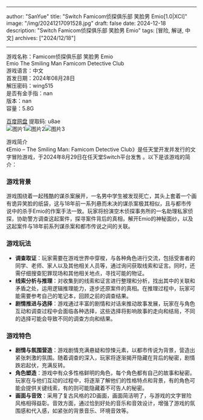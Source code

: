 
---
author: "SanYue"
title: "Switch Famicom侦探俱乐部 笑脸男 Emio[1.0|XCI]"
image: "/img/20241217091528.jpg"
draft: false
date: 2024-12-18
description: "Switch Famicom侦探俱乐部 笑脸男 Emio"
tags: [冒险, 解谜, 中文]
archives: ["2024/12/18"]

---

游戏名称：Famicom侦探俱乐部 笑脸男 Emio   
Emio The Smiling Man Famicom Detective Club    
游戏语言：中文  
首发日期：2024年08月28日  
解压密码：wing515  
是否有金手指：nan  
版本：nan   
容量：5.8G

[百度网盘](https://pan.baidu.com/s/1GLQD-aIG08OP9l4PzkvSAQ) 提取码: u8ae  
![图片1](/img/sct1x0.jpg)![图片2](/img/sct1xz.jpg)![图片3](/img/sct1x1.jpg)  

游戏简介  
《Emio – The Smiling Man: Famicom Detective Club》是任天堂开发并发行的文字冒险游戏，于2024年8月29日在任天堂Switch平台发售 。以下是该游戏的简介：

### 游戏背景
游戏围绕着一起残酷的谋杀案展开，一名男中学生被发现死亡，其头上套着一个画有诡异笑脸的纸袋，这与18年前一系列悬而未决的谋杀案极其相似，且与都市传说中的杀手Emio的作案手法一致。玩家将扮演空木侦探事务所的一名助理私家侦探，协助警方调查这起案件，探寻案件背后的真相，解开Emio的神秘面纱，以及这起案件与18年前系列谋杀案和都市传说之间的关联。

### 游戏玩法
- **调查取证**：玩家需要在游戏世界中穿梭，与各种角色进行交流，包括受害者的同学、老师、家人以及其他相关人员等，通过询问获取线索和证言。同时，还需仔细搜查犯罪现场和其他相关地点，寻找可能的物证。
- **线索分析与推理**：对收集到的线索和证言进行整理和分析，找出其中的关联和矛盾之处，运用逻辑推理能力，逐步还原案件的真相。在推理过程中，玩家可能需要参考自己的笔记本，回顾之前的调查结果。
- **剧情推进与选择**：游戏通过丰富的剧情和对话来推动故事发展，玩家在与角色互动和调查过程中会面临各种选择，这些选择将影响故事的走向和结局，不同的选择可能会导致不同的调查方向和结果。

### 游戏特色
- **剧情与氛围营造**：游戏剧情充满悬疑和惊悚元素，以都市传说为背景，营造出紧张刺激的氛围。随着调查的深入，玩家将逐渐揭开隐藏在背后的秘密，剧情跌宕起伏，充满反转。
- **角色塑造**：游戏中有众多性格鲜明的角色，每个角色都有自己的故事和秘密。玩家在与他们互动的过程中，将逐渐了解他们的性格特点和背景，有的角色可能会提供关键线索，有的则可能隐藏着不可告人的秘密。
- **画面与音效**：采用了复古风格的2D画面，画面简洁明了，与游戏的文字冒险风格相得益彰。音效方面，通过恰到好处的音乐和音效设计，增强了游戏的氛围感和代入感，如紧张的背景音乐、环境音效等。
